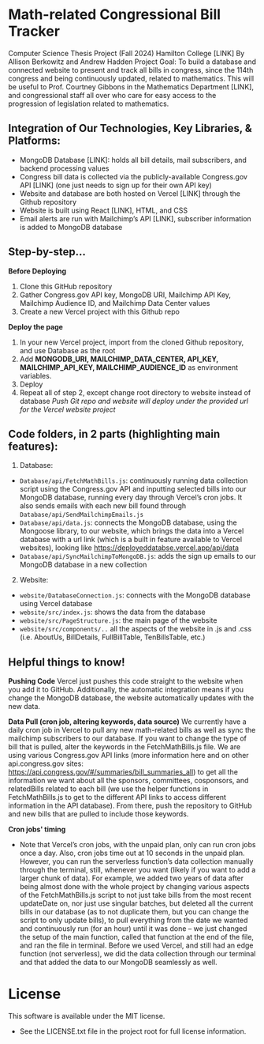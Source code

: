 # Math-related Congressional Bill Tracker
Computer Science Thesis Project (Fall 2024) Hamilton College [LINK]
By Allison Berkowitz and Andrew Hadden
Project Goal: To build a database and connected website to present and track all bills in congress, since the 114th congress and being continuously updated, related to mathematics. This will be useful to Prof. Courtney Gibbons in the Mathematics Department [LINK], and congressional staff all over who care for easy access to the progression of legislation related to mathematics.

## Integration of Our Technologies, Key Libraries, & Platforms:
- MongoDB Database [LINK]: holds all bill details, mail subscribers, and backend processing values
- Congress bill data is collected via the publicly-available Congress.gov API [LINK] (one just needs to sign up for their own API key)
- Website and database are both hosted on Vercel [LINK] through the Github repository
- Website is built using React [LINK], HTML, and CSS
- Email alerts are run with Mailchimp’s API [LINK], subscriber information is added to MongoDB database

## Step-by-step…
**Before Deploying**
1. Clone this GitHub repository
2. Gather Congress.gov API key, MongoDB URI, Mailchimp API Key, Mailchimp Audience ID, and Mailchimp Data Center values
3. Create a new Vercel project with this Github repo

**Deploy the page**
1. In your new Vercel project, import from the cloned Github repository, and use Database as the root
2. Add **MONGODB_URI, MAILCHIMP_DATA_CENTER, API_KEY, MAILCHIMP_API_KEY, MAILCHIMP_AUDIENCE_ID** as environment variables.
4. Deploy
5. Repeat all of step 2, except change root directory to website instead of database
*Push Git repo and website will deploy under the provided url for the Vercel website project*

## Code folders, in 2 parts (highlighting main features):
1. Database:
 * `Database/api/FetchMathBills.js`: continuously running data collection script using the Congress.gov API and inputting selected bills into our MongoDB database, running every day through Vercel’s cron jobs. It also sends emails with each new bill found through `Database/api/SendMailchimpEmails.js`
 * `Database/api/data.js`: connects the MongoDB database, using the Mongoose library, to our website, which brings the data into a Vercel database with a url link (which is a built in feature available to Vercel websites), looking like https://deployeddatabse.vercel.app/api/data
 * `Database/api/SyncMailchimpToMongoDB.js`: adds the sign up emails to our MongoDB database in a new collection

2. Website:
 * `website/DatabaseConnection.js`: connects with the MongoDB database using Vercel database
 * `website/src/index.js`: shows the data from the database
 * `website/src/PageStructure.js`: the main page of the website
 * `website/src/components/..` all the aspects of the website in .js and .css (i.e. AboutUs, BillDetails, FullBillTable, TenBillsTable, etc.)

## Helpful things to know!
**Pushing Code** 
Vercel just pushes this code straight to the website when you add it to GitHub. Additionally, the automatic integration means if you change the MongoDB database, the website automatically updates with the new data.

**Data Pull (cron job, altering keywords, data source)**
We currently have a daily cron job in Vercel to pull any new math-related bills as well as sync the mailchimp subscribers to our database. If you want to change the type of bill that is pulled, alter the keywords in the FetchMathBills.js file. We are using various Congress.gov API links (more information here and on other api.congress.gov sites: https://api.congress.gov/#/summaries/bill_summaries_all) to get all the information we want about all the sponsors, committees, cosponsors, and relatedBills related to each bill (we use the helper functions in FetchMathBills.js to get to the different API links to access different information in the API database). From there, push the repository to GitHub and new bills that are pulled to include those keywords. 

**Cron jobs' timing**
* Note that Vercel’s cron jobs, with the unpaid plan, only can run cron jobs once a day. Also, cron jobs time out at 10 seconds in the unpaid plan. However, you can run the serverless function’s data collection manually through the terminal, still, whenever you want (likely if you want to add a larger chunk of data). For example, we added two years of data after being almost done with the whole project by changing various aspects of the FetchMathBills.js script to not just take bills from the most recent updateDate on, nor just use singular batches, but deleted all the current bills in our database (as to not duplicate them, but you can change the script to only update bills), to pull everything from the date we wanted and continuously run (for an hour) until it was done – we just changed the setup of the main function, called that function at the end of the file, and ran the file in terminal. Before we used Vercel, and still had an edge function (not serverless), we did the data collection through our terminal and that added the data to our MongoDB seamlessly as well.

# License
This software is available under the MIT license.
* See the LICENSE.txt file in the project root for full license information.
